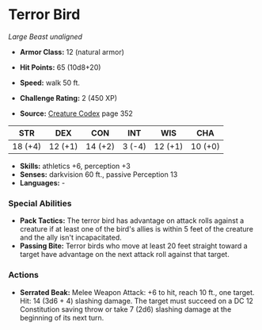 # Terror Bird

*Large* *Beast* *unaligned*

- **Armor Class:** 12 (natural armor)
- **Hit Points:** 65 (10d8+20)
- **Speed:** walk 50 ft.

- **Challenge Rating:** 2 (450 XP)
- **Source:** [Creature Codex](https://koboldpress.com/kpstore/product/creature-codex-for-5th-edition-dnd) page 352

| STR | DEX | CON | INT | WIS | CHA |
| --- | --- | --- | --- | --- | --- |
| 18 (+4) | 12 (+1) | 14 (+2) | 3 (-4) | 12 (+1) | 10 (+0) |

- **Skills:** athletics +6, perception +3
- **Senses:** darkvision 60 ft., passive Perception 13
- **Languages:** -

### Special Abilities

- **Pack Tactics:** The terror bird has advantage on attack rolls against a creature if at least one of the bird's allies is within 5 feet of the creature and the ally isn't incapacitated.
- **Passing Bite:** Terror birds who move at least 20 feet straight toward a target have advantage on the next attack roll against that target.

### Actions

- **Serrated Beak:** Melee Weapon Attack: +6 to hit, reach 10 ft., one target. Hit: 14 (3d6 + 4) slashing damage. The target must succeed on a DC 12 Constitution saving throw or take 7 (2d6) slashing damage at the beginning of its next turn.


